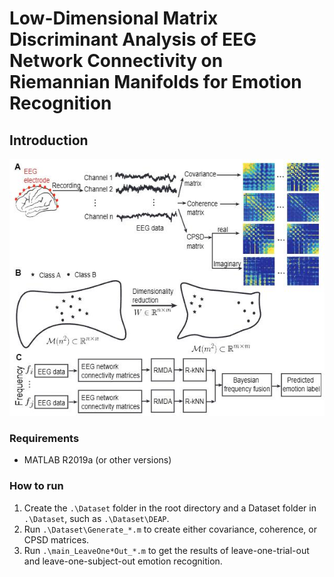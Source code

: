 # Low-Dimensional Matrix Discriminant Analysis of EEG Network Connectivity on Riemannian Manifolds for Emotion Recognition

## Introduction

![Illustration of the proposed Riemannian Matrix Discriminant Analysis (RMDA) method. (A) The construction of EEG network connectivity from multi-channel EEG using covariance, coherence, and CPSD matrices. (B) The scheme of the RMDA method makes the two classes more easily separable in the lower-dimensional Riemannian manifold. (C) Flowchart of the complete RMDA method.](methods.jpg)

### Requirements

- MATLAB R2019a (or other versions)

### How to run

1. Create the `.\Dataset` folder in the root directory and a Dataset folder in `.\Dataset`, such as `.\Dataset\DEAP`.
2. Run `.\Dataset\Generate_*.m` to create either covariance, coherence, or CPSD matrices.
3. Run `.\main_LeaveOne*Out_*.m` to get the results of leave-one-trial-out and leave-one-subject-out emotion recognition.
